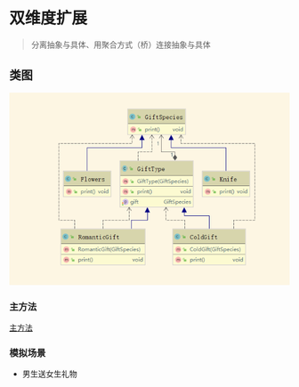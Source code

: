 # 双维度扩展

> 分离抽象与具体、用聚合方式（桥）连接抽象与具体

## 类图
![类图](bridge.png)

### 主方法
[主方法](./code/Main.java)

### 模拟场景
- 男生送女生礼物